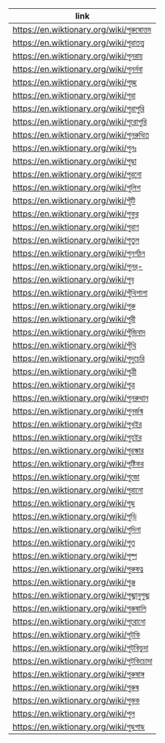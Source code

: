 |link|
|----|
|https://en.wiktionary.org/wiki/পুরুষোত্তম|
|https://en.wiktionary.org/wiki/পুরাতত্ত্ব|
|https://en.wiktionary.org/wiki/পুনরায়|
|https://en.wiktionary.org/wiki/পুনর্নবা|
|https://en.wiktionary.org/wiki/পুচ্ছ|
|https://en.wiktionary.org/wiki/পুরা|
|https://en.wiktionary.org/wiki/পুরাপুরি|
|https://en.wiktionary.org/wiki/পুরোপুরি|
|https://en.wiktionary.org/wiki/পুনরুত্থিত|
|https://en.wiktionary.org/wiki/পুনঃ|
|https://en.wiktionary.org/wiki/পুছা|
|https://en.wiktionary.org/wiki/পুরনো|
|https://en.wiktionary.org/wiki/পুলিশ|
|https://en.wiktionary.org/wiki/পুঁটি|
|https://en.wiktionary.org/wiki/পুকুর|
|https://en.wiktionary.org/wiki/পুরাণ|
|https://en.wiktionary.org/wiki/পুতুল|
|https://en.wiktionary.org/wiki/পুনর্গঠন|
|https://en.wiktionary.org/wiki/পুনর্-|
|https://en.wiktionary.org/wiki/পুব|
|https://en.wiktionary.org/wiki/পুঁথিশালা|
|https://en.wiktionary.org/wiki/পুরু|
|https://en.wiktionary.org/wiki/পুরী|
|https://en.wiktionary.org/wiki/পুঁজিবাদ|
|https://en.wiktionary.org/wiki/পুঁথি|
|https://en.wiktionary.org/wiki/পুদুচেরি|
|https://en.wiktionary.org/wiki/পুত্রী|
|https://en.wiktionary.org/wiki/পুত্র|
|https://en.wiktionary.org/wiki/পুনরুত্থান|
|https://en.wiktionary.org/wiki/পুনর্জন্ম|
|https://en.wiktionary.org/wiki/পুখইর|
|https://en.wiktionary.org/wiki/পুহইর|
|https://en.wiktionary.org/wiki/পুরস্কার|
|https://en.wiktionary.org/wiki/পুষ্টিকর|
|https://en.wiktionary.org/wiki/পুজো|
|https://en.wiktionary.org/wiki/পুরানো|
|https://en.wiktionary.org/wiki/পুছ|
|https://en.wiktionary.org/wiki/পুড়ি|
|https://en.wiktionary.org/wiki/পুদিনা|
|https://en.wiktionary.org/wiki/পুত|
|https://en.wiktionary.org/wiki/পুষ্প|
|https://en.wiktionary.org/wiki/পুরুষত্ব|
|https://en.wiktionary.org/wiki/পুঞ্জ|
|https://en.wiktionary.org/wiki/পুঙ্খানুপুঙ্খ|
|https://en.wiktionary.org/wiki/পুরুষালি|
|https://en.wiktionary.org/wiki/পুরোনো|
|https://en.wiktionary.org/wiki/পুটকি|
|https://en.wiktionary.org/wiki/পুটকিচুদা|
|https://en.wiktionary.org/wiki/পুটকিচোদা|
|https://en.wiktionary.org/wiki/পুরুষাঙ্গ|
|https://en.wiktionary.org/wiki/পুরুষ|
|https://en.wiktionary.org/wiki/পুস্তক|
|https://en.wiktionary.org/wiki/পুল|
|https://en.wiktionary.org/wiki/পুছপাছ|
